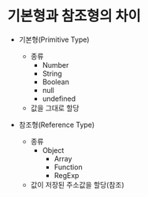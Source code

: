 # 기본형과 참조형의 차이 


- 기본형(Primitive Type)
    - 종류
        - Number 
        - String
        - Boolean
        - null
        - undefined 
    - 값을 그대로 할당

- 참조형(Reference Type)
    - 종류
        - Object
            - Array
            - Function
            - RegExp
    - 값이 저장된 주소값을 할당(참조)

